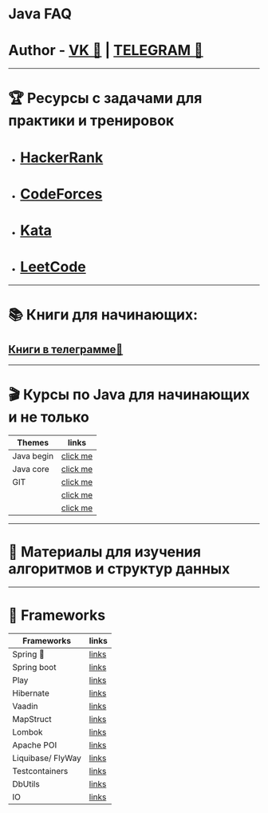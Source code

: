 # Java FAQ
# Author - [VK 🍉](https://vk.com/id663081948) | [TELEGRAM 🍇](https://t.me/RyizJVAml) 
____________________________________________________________________________________________________
# 🏆 Ресурсы с задачами для практики и тренировок
 - # [HackerRank](https://www.hackerrank.com/domains/cpp)
 - # [CodeForces](https://codeforces.com/)
 - # [Kata](https://www.codewars.com/kata/search/cpp?q=&&beta)
 - # [LeetCode](https://leetcode.com/)
____________________________________________________________________________________________________
# 📚 Книги для начинающих:
##      [Книги в телеграмме🦩](https://t.me/joinchat/OzGup8um2Tk0Mjhi)
____________________________________________________________________________________________________
# 🎬 Курсы по Java для начинающих и не только
 | Themes | links |
 |----|----|
 | Java begin | [click me](https://youtube.com/playlist?list=PLAma_mKffTOSUkXp26rgdnC0PicnmnDak) |
 | Java core | [click me](https://youtube.com/playlist?list=PL786bPIlqEjRDXpAKYbzpdTaOYsWyjtCX) |
 | GIT | [click me](https://youtube.com/playlist?list=PLDyvV36pndZFHXjXuwA_NywNrVQO0aQqb) |
 |  | [click me]() |
 |  | [click me]() |
____________________________________________________________________________________________________
# 💭 Материалы для изучения алгоритмов и структур данных
____________________________________________________________________________________________________
 # 🔱 Frameworks
 | Frameworks | links | 
 |----|----|
 | Spring 🍃 | [links](https://spring.io/) |
 | Spring boot | [links]() |
 | Play | [links]() |
 | Hibernate | [links]() |
 | Vaadin | [links]() |
 | MapStruct | [links]() |
 | Lombok | [links]() |
 | Apache POI | [links]() |
 | Liquibase/ FlyWay | [links]() |
 | Testcontainers | [links]() |
 | DbUtils | [links]() |
 | IO | [links]() |